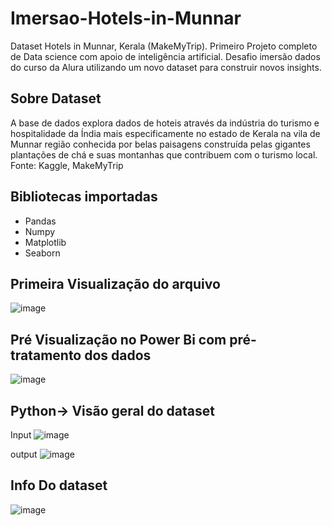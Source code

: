 # Imersao-Hotels-in-Munnar
 Dataset  Hotels in Munnar, Kerala (MakeMyTrip).
Primeiro Projeto completo de Data science com apoio de inteligência artificial.
Desafio imersão dados do curso da Alura utilizando um novo dataset para construir novos insights.
## Sobre Dataset
 A base de dados explora dados de hoteis através da indústria do turismo e hospitalidade da Índia mais especificamente no estado de Kerala na vila de Munnar região conhecida por belas paisagens construída pelas gigantes plantações de chá e suas montanhas que contribuem com o turismo local. 
Fonte: Kaggle, MakeMyTrip
## Bibliotecas importadas
- Pandas
- Numpy
- Matplotlib
- Seaborn
## Primeira Visualização do arquivo

![image](https://github.com/Thales-Benetti/Imersao-Hotels-in-Munnar/assets/126576458/5a3074de-8368-4131-a503-21d511695b17)

## Pré Visualização no Power Bi com pré-tratamento dos dados

![image](https://github.com/Thales-Benetti/Imersao-Hotels-in-Munnar/assets/126576458/7043a419-6895-480f-949e-dbfd7b211099)

## Python-> Visão geral do dataset
Input
![image](https://github.com/Thales-Benetti/Imersao-Hotels-in-Munnar/assets/126576458/814dcd92-bbba-4e03-a65e-4a8edddb8bb9)

output
![image](https://github.com/Thales-Benetti/Imersao-Hotels-in-Munnar/assets/126576458/22ae9ca2-4145-4a41-89ca-d98bbd6d6f15)

## Info Do dataset

![image](https://github.com/Thales-Benetti/Imersao-Hotels-in-Munnar/assets/126576458/a8cb47fa-266d-49df-b075-dfad398434aa)
